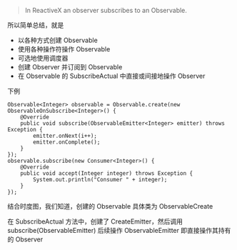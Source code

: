> In ReactiveX an observer subscribes to an Observable. 

所以简单总结，就是

* 以各种方式创建 Observable
* 使用各种操作符操作 Observable
* 可选地使用调度器
* 创建 Observer 并订阅到 Observable
* 在 Observable 的 SubscribeActual 中直接或间接地操作 Observer

下例

    Observable<Integer> observable = Observable.create(new ObservableOnSubscribe<Integer>() {
        @Override
        public void subscribe(ObservableEmitter<Integer> emitter) throws Exception {
            emitter.onNext(i++);
            emitter.onComplete();
        }
    });
    observable.subscribe(new Consumer<Integer>() {
        @Override
        public void accept(Integer integer) throws Exception {
            System.out.println("Consumer " + integer);
        }
    });
结合时度图，我们知道，创建的 Observable 具体类为 ObservableCreate

在 SubscribeActual 方法中，创建了 CreateEmitter，然后调用
subscribe(ObservableEmitter)
后续操作 ObservableEmitter 即直接操作其持有的 Observer